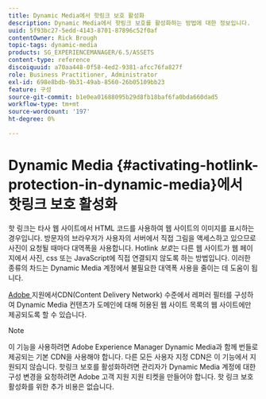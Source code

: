 ```yaml
---
title: Dynamic Media에서 핫링크 보호 활성화
description: Dynamic Media에서 핫링크 보호를 활성화하는 방법에 대한 정보입니다.
uuid: 5f93bc27-5edd-4143-8701-87896c52f0af
contentOwner: Rick Brough
topic-tags: dynamic-media
products: SG_EXPERIENCEMANAGER/6.5/ASSETS
content-type: reference
discoiquuid: a70aa448-0f58-4ed2-9381-afcc76fa827f
role: Business Practitioner, Administrator
exl-id: 698e8bdb-9b31-49ab-8560-26b05109bb23
feature: 구성
source-git-commit: b1e0ea01688095b29d8fb18baf6fa0bda660dad5
workflow-type: tm+mt
source-wordcount: '197'
ht-degree: 0%

---
```


# Dynamic Media {#activating-hotlink-protection-in-dynamic-media}에서 핫링크 보호 활성화

핫 링크는 타사 웹 사이트에서 HTML 코드를 사용하여 웹 사이트의 이미지를 표시하는 경우입니다. 방문자의 브라우저가 사용자의 서버에서 직접 그림을 액세스하고 있으므로 사진이 요청될 때마다 대역폭을 사용합니다. Hotlink *보호*&#x200B;는 다른 웹 사이트가 웹 페이지에서 사진, css 또는 JavaScript에 직접 연결되지 않도록 하는 방법입니다. 이러한 종류의 차드는 Dynamic Media 계정에서 불필요한 대역폭 사용을 줄이는 데 도움이 됩니다.

[Adobe ](https://helpx.adobe.com/support.html) 지원에서CDN(Content Delivery Network) 수준에서 레퍼러 필터를 구성하여 Dynamic Media 컨텐츠가 도메인에 대해 허용된 웹 사이트 목록의 웹 사이트에만 제공되도록 할 수 있습니다.

>[!NOTE]
>
>이 기능을 사용하려면 Adobe Experience Manager Dynamic Media과 함께 번들로 제공되는 기본 CDN을 사용해야 합니다. 다른 모든 사용자 지정 CDN은 이 기능에서 지원되지 않습니다. 핫링크 보호를 활성화하려면 관리자가 Dynamic Media 계정에 대한 구성 변경을 요청하려면 Adobe 고객 지원 지원 티켓을 만들어야 합니다. 핫 링크 보호 활성화를 위한 추가 비용은 없습니다.
